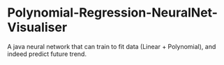 # Polynomial-Regression-NeuralNet-Visualiser
A java neural network that can train to fit data (Linear + Polynomial), and indeed predict future trend.
